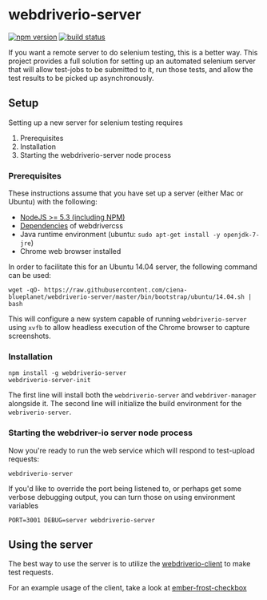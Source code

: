 # webdriverio-server

[![npm version](https://badge.fury.io/js/webdriverio-server.svg)](http://badge.fury.io/js/webdriverio-server)
[![build status](https://travis-ci.org/ciena-blueplanet/webdriverio-server.svg?branch=master)](https://travis-ci.org/ciena-blueplanet/webdriverio-server)

If you want a remote server to do selenium testing, this is a better way. This
project provides a full solution for setting up an automated selenium server
that will allow test-jobs to be submitted to it, run those tests, and allow the
test results to be picked up asynchronously.

## Setup

Setting up a new server for selenium testing requires

1. Prerequisites
1. Installation
1. Starting the webdriverio-server node process

### Prerequisites

These instructions assume that you have set up a server (either Mac or Ubuntu) with the following:

- [NodeJS >= 5.3 (including NPM)](https://github.com/creationix/nvm)
- [Dependencies](https://github.com/webdriverio/webdrivercss) of webdrivercss
- Java runtime environment (ubuntu: `sudo apt-get install -y openjdk-7-jre`)
- Chrome web browser installed

In order to facilitate this for an Ubuntu 14.04 server, the following command can be used:

```
wget -qO- https://raw.githubusercontent.com/ciena-blueplanet/webdriverio-server/master/bin/bootstrap/ubuntu/14.04.sh | bash
```

This will configure a new system capable of running `webdriverio-server` using `xvfb` to allow headless execution of
the Chrome browser to capture screenshots.

### Installation

    npm install -g webdriverio-server
    webdriverio-server-init

The first line will install both the `webdriverio-server` and `webdriver-manager` alongside it. The second line will
initialize the build environment for the `webriverio-server`.

### Starting the webdriver-io server node process

Now you're ready to run the web service which will respond to test-upload requests:

    webdriverio-server

If you'd like to override the port being listened to, or perhaps get some verbose debugging output, you can turn
those on using environment variables

    PORT=3001 DEBUG=server webdriverio-server

## Using the server

The best way to use the server is to utilize the [webdriverio-client](https://github.com/ciena-blueplanet/webdriverio-client) to make test requests.

For an example usage of the client, take a look at [ember-frost-checkbox](https://github.com/ciena-frost/ember-frost-checkbox.git)
